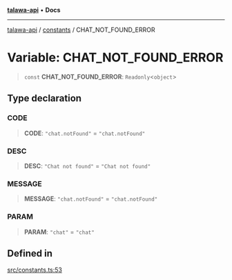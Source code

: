 [**talawa-api**](../../README.md) • **Docs**

***

[talawa-api](../../modules.md) / [constants](../README.md) / CHAT\_NOT\_FOUND\_ERROR

# Variable: CHAT\_NOT\_FOUND\_ERROR

> `const` **CHAT\_NOT\_FOUND\_ERROR**: `Readonly`\<`object`\>

## Type declaration

### CODE

> **CODE**: `"chat.notFound"` = `"chat.notFound"`

### DESC

> **DESC**: `"Chat not found"` = `"Chat not found"`

### MESSAGE

> **MESSAGE**: `"chat.notFound"` = `"chat.notFound"`

### PARAM

> **PARAM**: `"chat"` = `"chat"`

## Defined in

[src/constants.ts:53](https://github.com/PalisadoesFoundation/talawa-api/blob/6712e9940a5702665afc506fa9f6e9d7e1dc7991/src/constants.ts#L53)
